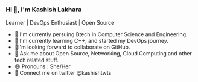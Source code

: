 ### Hi 👋, I'm Kashish Lakhara
Learner | DevOps Enthusiast | Open Source
- 🔭 I'm currently persuing Btech in Computer Science and Engineering.
- 🌱 I'm currently learning C++, and started my DevOps journey.
- 👯I'm looking forward to collaborate on GitHub.
- 💬 Ask me about Open Source, Networking, Cloud Computing and other tech related stuff.
- 😄 Pronouns : She/Her
- 🤝 Connect me on twitter @kashishtwts

<!--
**KashishLakhara/KashishLakhara** is a ✨ _special_ ✨ repository because its `README.md` (this file) appears on your GitHub profile.

Here are some ideas to get you started:

- 🔭 I’m currently working on ...
- 🌱 I’m currently learning ...
- 👯 I’m looking to collaborate on ...
- 🤔 I’m looking for help with ...
- 💬 Ask me about ...
- 📫 How to reach me: ...
- 😄 Pronouns: ...
- ⚡ Fun fact: ...
-->
